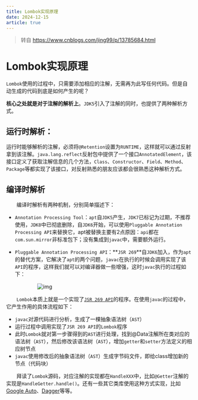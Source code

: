 ```yaml
---
title: Lombok实现原理
date: 2024-12-15
article: true
---
```




> 转自 <https://www.cnblogs.com/jing99/p/13785684.html>

# Lombok实现原理

`Lombok`使用的过程中，只需要添加相应的注解，无需再为此写任何代码。但是自动生成的代码到底是如何产生的呢？

**核心之处就是对于注解的解析上**。`JDK5`引入了注解的同时，也提供了两种解析方式。

## 运行时解析：

运行时能够解析的注解，必须将`@Retention`设置为`RUNTIME`，这样就可以通过反射拿到该注解。`java.lang.reflect`反射包中提供了一个接口`AnnotatedElement`，该接口定义了获取注解信息的几个方法，`Class`、`Constructor`、`Field`、`Method`、`Package`等都实现了该接口，对反射熟悉的朋友应该都会很熟悉这种解析方式。

## 编译时解析

　　编译时解析有两种机制，分别简单描述下：

- `Annotation Processing Tool`：`apt`自`JDK5`产生，`JDK7`已标记为过期，不推荐使用，`JDK8`中已彻底删除，自`JDK6`开始，可以使用`Pluggable Annotation Processing API`来替换它，apt被替换主要有2点原因：`api`都在`com.sun.mirror`非标准包下；没有集成到`javac`中，需要额外运行。

- `Pluggable Annotation Processing API`：**`JSR 269`**自`JDK6`加入，作为`apt`的替代方案，它解决了`apt`的两个问题，`javac`在执行的时候会调用实现了该`API`的程序，这样我们就可以对编译器做一些增强，这时`javac`执行的过程如下： 

　　　　　　![img](https://img2020.cnblogs.com/blog/1010726/202010/1010726-20201011174447659-1571513568.png)

　　`Lombok`本质上就是一个实现了[`JSR 269 API`](https://www.jcp.org/en/jsr/detail?id=269)的程序。在使用`javac`的过程中，它产生作用的具体流程如下：

- `javac`对源代码进行分析，生成了一棵抽象语法树（`AST`）
- 运行过程中调用实现了`JSR 269 API`的`Lombok`程序
- 此时`Lombok`就对第一步骤得到的`AST`进行处理，找到@Data注解所在类对应的语法树（`AST`），然后修改该语法树（`AST`），增加`getter`和`setter`方法定义的相应树节点
- `javac`使用修改后的抽象语法树（`AST`）生成字节码文件，即给class增加新的节点（代码块）

　　拜读了`Lombok`源码，对应注解的实现都在`HandleXXX`中，比如`@Getter`注解的实现是`HandleGetter.handle()`。还有一些其它类库使用这种方式实现，比如[Google Auto](https://github.com/google/auto)、[Dagger](http://square.github.io/dagger/)等等。